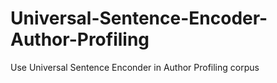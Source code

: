 # Universal-Sentence-Encoder-Author-Profiling
Use Universal Sentence Enconder in Author Profiling corpus
